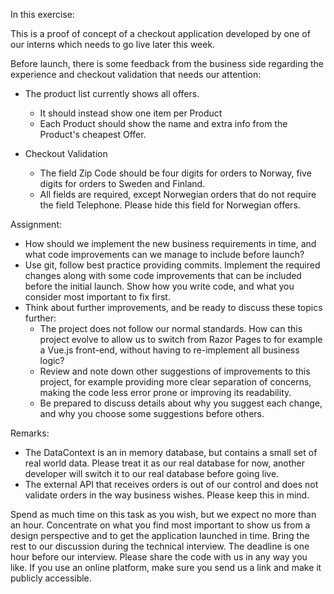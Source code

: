 In this exercise: 

This is a proof of concept of a checkout application developed by one of our interns which needs to go live later this week.

Before launch, there is some feedback from the business side regarding the experience and checkout validation that needs our attention:
 - The product list currently shows all offers. 
	- It should instead show one item per Product
	- Each Product should show the name and extra info from the Product's cheapest Offer. 
 
- Checkout Validation
	- The field Zip Code should be four digits for orders to Norway, five digits for orders to Sweden and Finland.
	- All fields are required, except Norwegian orders that do not require the field Telephone. Please hide this field for Norwegian offers.
  

Assignment: 
 - How should we implement the new business requirements in time, and what code improvements can we manage to include before launch?
 - Use git, follow best practice providing commits. Implement the required changes along with some code improvements that can be included before the initial launch. Show how you write code, and what you consider most important to fix first.
 - Think about further improvements, and be ready to discuss these topics further:
	- The project does not follow our normal standards. How can this project evolve to allow us to switch from Razor Pages to for example a Vue.js front-end, without having to re-implement all business logic? 
	- Review and note down other suggestions of improvements to this project, for example providing more clear separation of concerns, making the code less error prone or improving its readability.
	- Be prepared to discuss details about why you suggest each change, and why you choose some suggestions before others.



 Remarks: 
 - The DataContext is an in memory database, but contains a small set of real world data. Please treat it as our real database for now, another developer will switch it to our real database before going live. 
 - The external API that receives orders is out of our control and does not validate orders in the way business wishes. Please keep this in mind.


Spend as much time on this task as you wish, but we expect no more than an hour. Concentrate on what you find most important to show us from a design perspective and to get the application launched in time. Bring the rest to our discussion during the technical interview. 
The deadline is one hour before our interview. Please share the code with us in any way you like. If you use an online platform, make sure you send us a link and make it publicly accessible.